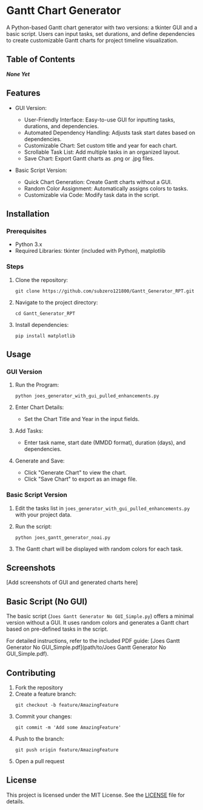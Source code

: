 # Gantt Chart Generator

A Python-based Gantt chart generator with two versions: a tkinter GUI and a basic script. Users can input tasks, set durations, and define dependencies to create customizable Gantt charts for project timeline visualization.

## Table of Contents

***None Yet***

## Features

- GUI Version:
  - User-Friendly Interface: Easy-to-use GUI for inputting tasks, durations, and dependencies.
  - Automated Dependency Handling: Adjusts task start dates based on dependencies.
  - Customizable Chart: Set custom title and year for each chart.
  - Scrollable Task List: Add multiple tasks in an organized layout.
  - Save Chart: Export Gantt charts as .png or .jpg files.

- Basic Script Version:
  - Quick Chart Generation: Create Gantt charts without a GUI.
  - Random Color Assignment: Automatically assigns colors to tasks.
  - Customizable via Code: Modify task data in the script.

## Installation

### Prerequisites

- Python 3.x
- Required Libraries: tkinter (included with Python), matplotlib

### Steps

1. Clone the repository:
   ```
   git clone https://github.com/subzero121800/Gantt_Generator_RPT.git
   ```

2. Navigate to the project directory:
   ```
   cd Gantt_Generator_RPT
   ```

3. Install dependencies:
   ```
   pip install matplotlib
   ```

## Usage

### GUI Version

1. Run the Program:
   ```
   python joes_generator_with_gui_pulled_enhancements.py
   ```

2. Enter Chart Details:
   - Set the Chart Title and Year in the input fields.

3. Add Tasks:
   - Enter task name, start date (MMDD format), duration (days), and dependencies.

4. Generate and Save:
   - Click "Generate Chart" to view the chart.
   - Click "Save Chart" to export as an image file.

### Basic Script Version

1. Edit the tasks list in `joes_generator_with_gui_pulled_enhancements.py` with your project data.

2. Run the script:
   ```
   python joes_gantt_generator_noai.py
   ```

3. The Gantt chart will be displayed with random colors for each task.

## Screenshots

[Add screenshots of GUI and generated charts here]

## Basic Script (No GUI)

The basic script (`Joes Gantt Generator No GUI_Simple.py`) offers a minimal version without a GUI. It uses random colors and generates a Gantt chart based on pre-defined tasks in the script.

For detailed instructions, refer to the included PDF guide: [Joes Gantt Generator No GUI_Simple.pdf](path/to/Joes Gantt Generator No GUI_Simple.pdf).

## Contributing

1. Fork the repository
2. Create a feature branch:
   ```
   git checkout -b feature/AmazingFeature
   ```
3. Commit your changes:
   ```
   git commit -m 'Add some AmazingFeature'
   ```
4. Push to the branch:
   ```
   git push origin feature/AmazingFeature
   ```
5. Open a pull request

## License

This project is licensed under the MIT License. See the [LICENSE](LICENSE) file for details.
```

